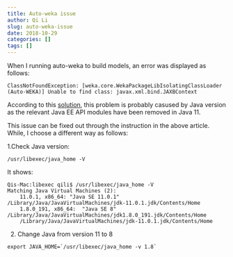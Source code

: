 ```yaml
---
title: Auto-weka issue
author: Qi Li
slug: auto-weka-issue
date: 2018-10-29
categories: []
tags: []
---
```

When I running auto-weka to build models, an error was displayed as follows:
```
ClassNotFoundException: [weka.core.WekaPackageLibIsolatingClassLoader (Auto-WEKA)] Unable to find class: javax.xml.bind.JAXBContext
```
According to this [solution](https://stackoverflow.com/questions/43574426/how-to-resolve-java-lang-noclassdeffounderror-javax-xml-bind-jaxbexception-in-j%EF%BC%89), this problem is probably casused by Java version as the relevant Java EE API modules have been removed in Java 11.

This issue can be fixed out through the instruction in the above article. While, I choose a different way as follows:

1.Check Java version:
```
/usr/libexec/java_home -V
```

It shows:
```
Qis-Mac:libexec qili$ /usr/libexec/java_home -V
Matching Java Virtual Machines (2):
    11.0.1, x86_64:	"Java SE 11.0.1"	/Library/Java/JavaVirtualMachines/jdk-11.0.1.jdk/Contents/Home
    1.8.0_191, x86_64:	"Java SE 8"	/Library/Java/JavaVirtualMachines/jdk1.8.0_191.jdk/Contents/Home
    /Library/Java/JavaVirtualMachines/jdk-11.0.1.jdk/Contents/Home
```
2. Change Java from version 11 to 8

```
export JAVA_HOME=`/usr/libexec/java_home -v 1.8`
```